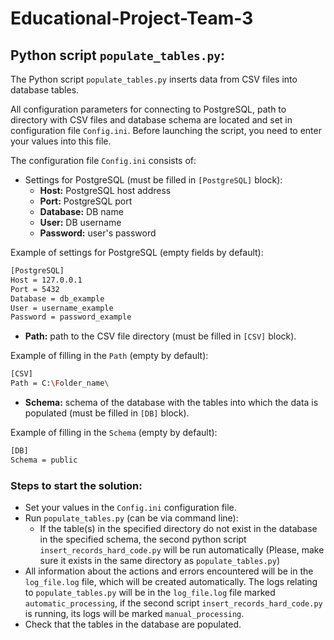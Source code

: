 # Educational-Project-Team-3

## Python script `populate_tables.py`:

The Python script `populate_tables.py` inserts data from CSV files into database tables.

All configuration parameters for connecting to PostgreSQL, path to directory with CSV files and database schema are located and set in configuration file `Config.ini`. Before launching the script, you need to enter your values into this file.

The configuration file `Config.ini` consists of:

+ Settings for PostgreSQL (must be filled in `[PostgreSQL]` block):
	+ **Host:** PostgreSQL host address
	+ **Port:** PostgreSQL port
	+ **Database:** DB name
	+ **User:** DB username
	+ **Password:** user's password

Example of settings for PostgreSQL (empty fields by default):
```sh
[PostgreSQL]
Host = 127.0.0.1
Port = 5432
Database = db_example
User = username_example
Password = password_example
```

+ **Path:** path to the CSV file directory (must be filled in `[CSV]` block).

Example of filling in the `Path` (empty by default):
```sh
[CSV]
Path = C:\Folder_name\
```

+ **Schema:** schema of the database with the tables into which the data is populated (must be filled in `[DB]` block).

Example of filling in the `Schema` (empty by default):
```sh
[DB]
Schema = public
```


### Steps to start the solution:
+ Set your values in the `Config.ini` configuration file.
+ Run `populate_tables.py` (can be via command line):
    + If the table(s) in the specified directory do not exist in the database in the specified schema, the second python script `insert_records_hard_code.py` will be run automatically (Please, make sure it exists in the same directory as `populate_tables.py`)
+ All information about the actions and errors encountered will be in the `log_file.log` file, which will be created automatically. The logs relating to `populate_tables.py` will be in the `log_file.log` file marked `automatic_processing`, if the second script `insert_records_hard_code.py` is running, its logs will be marked `manual_processing`.
+ Check that the tables in the database are populated.
